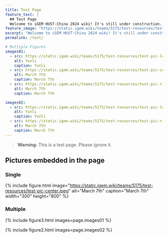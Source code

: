 ```yaml
---
title: Test Page
feature_text: |
  ## Test Page
  Welcome to iGEM HUST-China 2024 wiki! It's still under construction. Please stay tuned for more information.
feature_image: "https://static.igem.wiki/teams/5175/test-resources/test-image-1300x400.jpg"
excerpt: "Welcome to iGEM HUST-China 2024 wiki! It's still under construction. Please stay tuned for more information."
permalink: /test/

# Multiple Figures
images01:
  - src: https://static.igem.wiki/teams/5175/test-resources/test-pic-left.jpeg
    alt: Yunli
    caption: Yunli
  - src: https://static.igem.wiki/teams/5175/test-resources/test-pic-center.jpeg
    alt: March 7th
    caption: March 7th
  - src: https://static.igem.wiki/teams/5175/test-resources/test-pic-right.jpeg
    alt: March 7th
    caption: March 7th

images02:
  - src: https://static.igem.wiki/teams/5175/test-resources/test-pic-left.jpeg
    alt: Yunli
    caption: Yunli
  - src: https://static.igem.wiki/teams/5175/test-resources/test-pic-right.jpeg
    alt: March 7th
    caption: March 7th
---
```


> **Warning:** This is a test page. Please ignore it.

## Pictures embedded in the page

### Single

{% include figure.html image="https://static.igem.wiki/teams/5175/test-resources/test-pic-center.jpeg" alt="March 7th" caption="March 7th" width="300" height="800" %}

### Multiple

{% include figure3.html images=page.images01 %}

{% include figure2.html images=page.images02 %}
